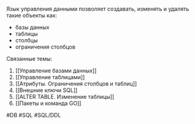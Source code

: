 Язык управления данными позволяет создавать, изменять и удалять такие объекты как:
* базы данных
* таблицы
* столбцы
* ограничения столбцов

Связанные темы:
1. [[Управление базами данных]]
2. [[Управление таблицами]]
3. [[Атрибуты. Ограничения столбцов и таблиц]]
4. [[Внешние ключи SQL]]
5. [[ALTER TABLE. Изменение таблицы]]
6. [[Пакеты и команда GO]]

#DB #SQL #SQL/DDL